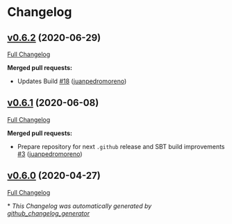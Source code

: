 # Changelog

## [v0.6.2](https://github.com/scala-exercises/sbt-exercise/tree/v0.6.2) (2020-06-29)

[Full Changelog](https://github.com/scala-exercises/sbt-exercise/compare/v0.6.1...v0.6.2)

**Merged pull requests:**

- Updates Build [\#18](https://github.com/scala-exercises/sbt-exercise/pull/18) ([juanpedromoreno](https://github.com/juanpedromoreno))

## [v0.6.1](https://github.com/scala-exercises/sbt-exercise/tree/v0.6.1) (2020-06-08)

[Full Changelog](https://github.com/scala-exercises/sbt-exercise/compare/v0.6.0...v0.6.1)

**Merged pull requests:**

- Prepare repository for next `.github` release and SBT build improvements [\#3](https://github.com/scala-exercises/sbt-exercise/pull/3) ([juanpedromoreno](https://github.com/juanpedromoreno))

## [v0.6.0](https://github.com/scala-exercises/sbt-exercise/tree/v0.6.0) (2020-04-27)

[Full Changelog](https://github.com/scala-exercises/sbt-exercise/compare/9f7daa2dad25250cd1ef0636fce8418b97f0b3e9...v0.6.0)



\* *This Changelog was automatically generated by [github_changelog_generator](https://github.com/github-changelog-generator/github-changelog-generator)*
